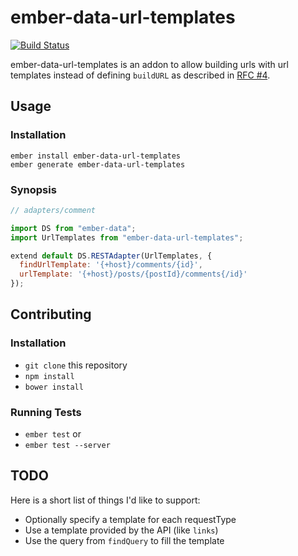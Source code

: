 # ember-data-url-templates

[![Build Status](https://travis-ci.org/amiel/ember-data-url-templates.svg)](https://travis-ci.org/amiel/ember-data-url-templates)

ember-data-url-templates is an addon to allow building urls with url templates instead of
defining `buildURL` as described in [RFC #4](https://github.com/emberjs/rfcs/pull/4).

## Usage

### Installation

```shell
ember install ember-data-url-templates
ember generate ember-data-url-templates
```

### Synopsis

```javascript
// adapters/comment

import DS from "ember-data";
import UrlTemplates from "ember-data-url-templates";

extend default DS.RESTAdapter(UrlTemplates, {
  findUrlTemplate: '{+host}/comments/{id}',
  urlTemplate: '{+host}/posts/{postId}/comments{/id}'
});
```

## Contributing

### Installation

* `git clone` this repository
* `npm install`
* `bower install`

### Running Tests

* `ember test` or
* `ember test --server`

## TODO

Here is a short list of things I'd like to support:

* Optionally specify a template for each requestType
* Use a template provided by the API (like `links`)
* Use the query from `findQuery` to fill the template
